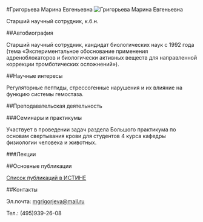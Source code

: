 #Григорьева Марина Евгеньевна
![Григорьева Марина Евгеньевна](./grigorieva.jpg "Григорьева Марина Евгеньевна")

Старший научный сотрудник, к.б.н.

##Автобиография

Cтарший научный сотрудник, кандидат биологических наук  с 1992 года (тема  «Экспериментальное обоснование применения адреноблокаторов и биологически активных веществ для направленной коррекции тромботических осложнений»).
 
##Научные интересы

Регуляторные пептиды, стрессогенные нарушения и их влияние на функцию системы  гемостаза.

##Преподавательская деятельность

###Семинары и практикумы

Участвует в проведении задач раздела  Большого практикума по основам свертывания крови для студентов 4 курса кафедры физиологии человека и животных.

###Лекции

##Основные публикации

[Список публикаций в ИСТИНЕ](http://istina.msu.ru/profile/Grigorieva/)

##Контакты

Эл.почта: mgrigorjeva@mail.ru

Тел.: (495)939-26-08
